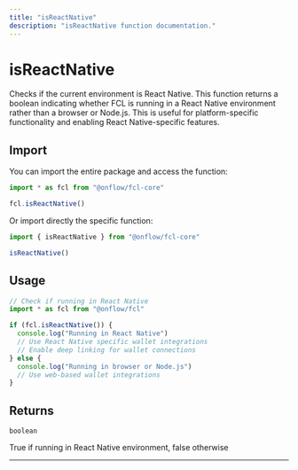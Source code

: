 ```yaml
---
title: "isReactNative"
description: "isReactNative function documentation."
---
```


<!-- THIS DOCUMENT IS AUTO-GENERATED FROM [onflow/fcl-core/src/utils/is-react-native.ts](https://github.com/onflow/fcl-js/tree/master/packages/fcl-core/src/utils/is-react-native.ts). DO NOT EDIT MANUALLY -->

# isReactNative

Checks if the current environment is React Native. This function returns a boolean
indicating whether FCL is running in a React Native environment rather than a browser or Node.js.
This is useful for platform-specific functionality and enabling React Native-specific features.

## Import

You can import the entire package and access the function:

```typescript
import * as fcl from "@onflow/fcl-core"

fcl.isReactNative()
```

Or import directly the specific function:

```typescript
import { isReactNative } from "@onflow/fcl-core"

isReactNative()
```

## Usage

```typescript
// Check if running in React Native
import * as fcl from "@onflow/fcl"

if (fcl.isReactNative()) {
  console.log("Running in React Native")
  // Use React Native specific wallet integrations
  // Enable deep linking for wallet connections
} else {
  console.log("Running in browser or Node.js")
  // Use web-based wallet integrations
}
```


## Returns

`boolean`


True if running in React Native environment, false otherwise

---